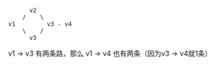 
          v2  
        /    \
    v1         v3 - v4
        \    /
          v3
v1 -> v3 有两条路，那么 v1 -> v4 也有两条（因为v3 -> v4就1条）